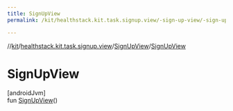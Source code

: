 ```yaml
---
title: SignUpView
permalink: /kit/healthstack.kit.task.signup.view/-sign-up-view/-sign-up-view.html

---
```

//[kit](../../../index.html)/[healthstack.kit.task.signup.view](../index.html)/[SignUpView](index.html)/[SignUpView](-sign-up-view.html)



# SignUpView



[androidJvm]\
fun [SignUpView](-sign-up-view.html)()




